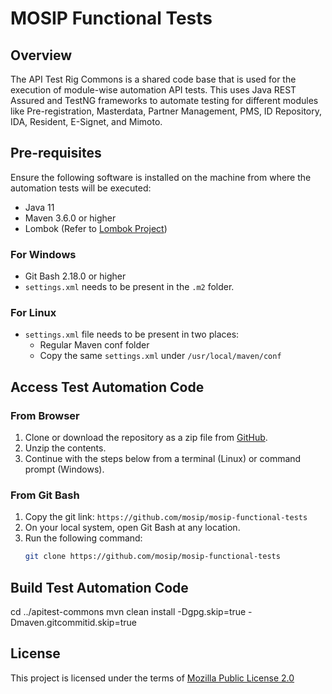 # MOSIP Functional Tests

## Overview

The API Test Rig Commons is a shared code base that is used for the execution of module-wise automation API tests. This uses Java REST Assured and TestNG frameworks to automate testing for different modules like Pre-registration, Masterdata, Partner Management, PMS, ID Repository, IDA, Resident, E-Signet, and Mimoto.

## Pre-requisites

Ensure the following software is installed on the machine from where the automation tests will be executed:

- Java 11
- Maven 3.6.0 or higher
- Lombok (Refer to [Lombok Project](https://projectlombok.org/))

### For Windows

- Git Bash 2.18.0 or higher
- `settings.xml` needs to be present in the `.m2` folder.

### For Linux

- `settings.xml` file needs to be present in two places:
  - Regular Maven conf folder
  - Copy the same `settings.xml` under `/usr/local/maven/conf`

## Access Test Automation Code

### From Browser

1. Clone or download the repository as a zip file from [GitHub](https://github.com/mosip/mosip-functional-tests).
2. Unzip the contents.
3. Continue with the steps below from a terminal (Linux) or command prompt (Windows).

### From Git Bash

1. Copy the git link: `https://github.com/mosip/mosip-functional-tests`
2. On your local system, open Git Bash at any location.
3. Run the following command:
   ```sh
   git clone https://github.com/mosip/mosip-functional-tests

## Build Test Automation Code
cd ../apitest-commons
mvn clean install -Dgpg.skip=true -Dmaven.gitcommitid.skip=true

## License
This project is licensed under the terms of [Mozilla Public License 2.0](https://github.com/mosip/mosip-platform/blob/master/LICENSE)
